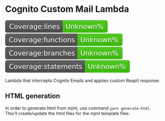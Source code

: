 # Cognito Custom Mail Lambda

![lines](./src/tests/badges/badge-lines.svg) ![functions](./src/tests/badges/badge-functions.svg) ![branches](./src/tests/badges/badge-branches.svg) ![statements](./src/tests/badges/badge-statements.svg)

Lambda that intercepts Cognito Emails and applies custom Reapit response.


## HTML generation

In order to generate html from mjml, use command `yarn generate-html`. This'll create/update the html files for the mjml template files.
 
 
